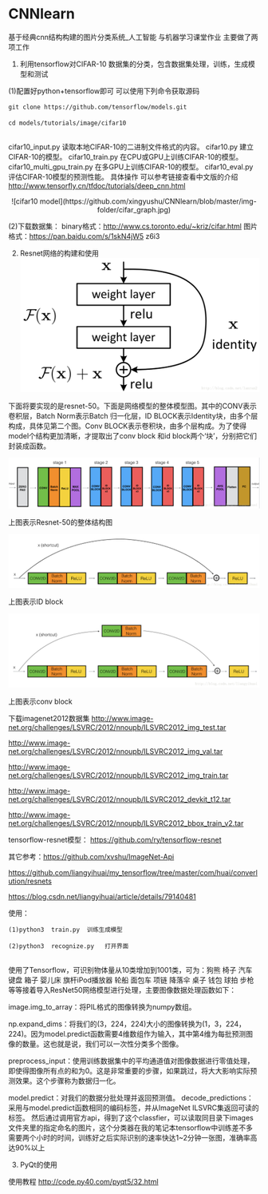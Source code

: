 # CNNlearn
基于经典cnn结构构建的图片分类系统_人工智能 与机器学习课堂作业
主要做了两项工作
1. 利用tensorflow对CIFAR-10 数据集的分类，包含数据集处理，训练，生成模型和测试

(1)配置好python+tensorflow即可
  可以使用下列命令获取源码
  <pre><code>git clone https://github.com/tensorflow/models.git
  
cd models/tutorials/image/cifar10

</code></pre>


cifar10_input.py	读取本地CIFAR-10的二进制文件格式的内容。
cifar10.py	        建立CIFAR-10的模型。
cifar10_train.py	在CPU或GPU上训练CIFAR-10的模型。
cifar10_multi_gpu_train.py	在多GPU上训练CIFAR-10的模型。
cifar10_eval.py	    评估CIFAR-10模型的预测性能。
具体操作 可以参考链接查看中文版的介绍  http://www.tensorfly.cn/tfdoc/tutorials/deep_cnn.html
<div align=center>![cifar10 model](https://github.com/xingyushu/CNNlearn/blob/master/img-folder/cifar_graph.jpg)</div>

(2)下载数据集：
 binary格式：http://www.cs.toronto.edu/~kriz/cifar.html
 图片格式：https://pan.baidu.com/s/1skN4jW5   z6i3
 
2. Resnet网络的构建和使用
![cifar10 model](https://github.com/xingyushu/CNNlearn/blob/master/img-folder/res.jpg)

下面将要实现的是resnet-50。下面是网络模型的整体模型图。其中的CONV表示卷积层，Batch Norm表示Batch 归一化层，ID BLOCK表示Identity块，由多个层构成，具体见第二个图。Conv BLOCK表示卷积块，由多个层构成。为了使得model个结构更加清晰，才提取出了conv block 和id block两个‘块’，分别把它们封装成函数。

![cifar10 model](https://github.com/xingyushu/CNNlearn/blob/master/img-folder/res2.jpg)

上图表示Resnet-50的整体结构图

![cifar10 model](https://github.com/xingyushu/CNNlearn/blob/master/img-folder/res3.jpg)

上图表示ID block

![cifar10 model](https://github.com/xingyushu/CNNlearn/blob/master/img-folder/res4.jpg)

上图表示conv block


下载imagenet2012数据集 
http://www.image-net.org/challenges/LSVRC/2012/nnoupb/ILSVRC2012_img_test.tar

http://www.image-net.org/challenges/LSVRC/2012/nnoupb/ILSVRC2012_img_val.tar

http://www.image-net.org/challenges/LSVRC/2012/nnoupb/ILSVRC2012_img_train.tar

http://www.image-net.org/challenges/LSVRC/2012/nnoupb/ILSVRC2012_devkit_t12.tar

http://www.image-net.org/challenges/LSVRC/2012/nnoupb/ILSVRC2012_bbox_train_v2.tar

tensorflow-resnet模型： https://github.com/ry/tensorflow-resnet


其它参考：https://github.com/xvshu/ImageNet-Api  

https://github.com/liangyihuai/my_tensorflow/tree/master/com/huai/converlution/resnets

https://blog.csdn.net/liangyihuai/article/details/79140481

使用：  
<pre><code>(1)python3  train.py  训练生成模型

(2)python3  recognize.py   打开界面

</code></pre>


使用了Tensorflow，可识别物体量从10类增加到1001类，可为：狗熊 椅子 汽车 键盘 箱子 婴儿床 旗杆iPod播放器 轮船 面包车 项链 降落伞 桌子 钱包 球拍 步枪等等接着导入ResNet50网络模型进行处理，主要图像数据处理函数如下：

image.img_to_array：将PIL格式的图像转换为numpy数组。

np.expand_dims：将我们的(3，224，224)大小的图像转换为(1，3，224，224)。因为model.predict函数需要4维数组作为输入，其中第4维为每批预测图像的数量。这也就是说，我们可以一次性分类多个图像。

preprocess_input：使用训练数据集中的平均通道值对图像数据进行零值处理，即使得图像所有点的和为0。这是非常重要的步骤，如果跳过，将大大影响实际预测效果。这个步骤称为数据归一化。

model.predict：对我们的数据分批处理并返回预测值。
decode_predictions：采用与model.predict函数相同的编码标签，并从ImageNet ILSVRC集返回可读的标签。
然后通过调用官方api，得到了这个classfier，可以读取同目录下images文件夹里的指定命名的图片，这个分类器在我的笔记本tensorflow中训练差不多需要两个小时的时间，训练好之后实际识别的速率快达1~2分钟一张图，准确率高达90%以上


3. PyQt的使用

  使用教程 http://code.py40.com/pyqt5/32.html




